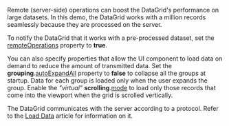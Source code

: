 Remote (server-side) operations can boost the DataGrid's performance on large datasets. In this demo, the DataGrid works with a million records seamlessly because they are processed on the server.

To notify the DataGrid that it works with a pre-processed dataset, set the [remoteOperations](/Documentation/ApiReference/UI_Widgets/dxDataGrid/Configuration/remoteOperations/) property to **true**.

You can also specify properties that allow the UI component to load data on demand to reduce the amount of transmitted data. Set the **grouping**.[autoExpandAll](/Documentation/ApiReference/UI_Widgets/dxDataGrid/Configuration/grouping/#autoExpandAll) property to **false** to collapse all the groups at startup. Data for each group is loaded only when the user expands the group. Enable the *"virtual"* **scrolling**.[mode](/Documentation/ApiReference/UI_Widgets/dxDataGrid/Configuration/scrolling/#mode) to load only those records that come into the viewport when the grid is scrolled vertically.

The DataGrid communicates with the server according to a protocol. Refer to the [Load Data](/Documentation/Guide/Widgets/DataGrid/Data_Binding/Custom_Sources/#Load_Data) article for information on it.